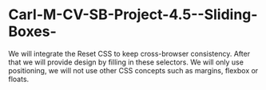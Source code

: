 # Carl-M-CV-SB-Project-4.5--Sliding-Boxes-
 We will integrate the Reset CSS to keep cross-browser consistency. After that we will provide design by filling in these selectors. We will only use positioning, we will not use other CSS concepts such as margins, flexbox or floats.
